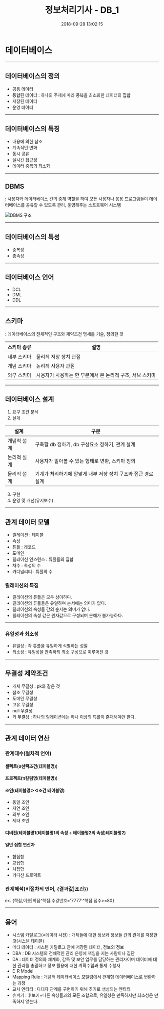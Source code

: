 ﻿---
title: 정보처리기사 - DB_1
date: 2018-09-28 13:02:15
categories: 
- 개발공부
- 정보처리기사
tags:
---
# 데이터베이스

----
## 데이터베이스의 정의
* 공용 데이터
* 통합된 데이터
: 하나의 주제에 따라 중복을 최소화한 데이터의 집합
* 저장된 데이터
* 운영 데이터

----
## 데이터베이스의 특징
* 내용에 의한 참조
* 계속적인 변화
* 동시 공유
* 실시간 접근성
* 데이터 중복의 최소화

----
## DBMS
: 사용자와 데이터베이스 간의 중계 역할을 하여 모든 사용자나 응용 프로그램들이 데이터베이스를 공유할 수 있도록 관리, 운영해주는 소프트웨어 시스템

![DBMS 구조](https://t1.daumcdn.net/cfile/tistory/2713434757A2880C13)

----
## 데이터베이스의 특성
* 중복성
* 종속성

----
## 데이터베이스 언어
* DCL
* DML
* DDL

----
## 스키마
: 데이터베이스의 전체적인 구조와 제약조건 명세를 기술, 정의한 것

| 스키마 종류 | 설명                                                      |
|-------------|-----------------------------------------------------------|
| 내부 스키마 | 물리적 저장 장치 관점                                     |
| 개념 스키마 | 논리적 사용자 관점                                        |
| 외부 스키마 | 사용자가 사용하는 한 부분에서 본 논리적 구조, 서브 스키마 |

----
## 데이터베이스 설계
1. 요구 조건 분석
2. 설계

| 설계        | 구분                                                          |
|-------------|---------------------------------------------------------------|
| 개념적 설계 | 구축할 db 정하기, db 구성요소 정하기, 관계 설계               |
| 논리적 설계 | 사용자가 알아볼 수 있는 형태로 변환, 스키마 정의              |
| 물리적 설계 | 기계가 처리하기에 알맞게 내부 저장 장치 구조와 접근 경로 설계 |

3. 구현
4. 운영 및 개선(유지보수)

----
## 관계 데이터 모델
* 릴레이션
: 테이블
* 속성
* 튜플
: 레코드 
* 도메인
* 릴레이션 인스턴스 : 튜플들의 집합
* 차수 : 속성의 수
* 카디널리티 : 튜플의 수

### 릴레이션의 특징
- 릴레이션의 튜플은 모두 상이하다.
- 릴레이션의 튜플들은 유일하며 순서에는 의미가 없다.
- 릴레이션의 속성들 간의 순서는 의미가 없다.
- 릴레이션의 속성 값은 원자값으로 구성되며 분해가 불가능하다.

----
### 유일성과 최소성
- 유일성 : 각 튜플을 유일하게 식별하는 성질
- 최소성 : 유일성을 만족하되 최소 구성으로 이루어진 것

----
## 무결성 제약조건
- 개체 무결성 : pk와 같은 것
- 참조 무결성
- 도메인 무결성
- 고유 무결성
- null 무결성
- 키 무결성 : 하나의 릴레이션에는 하나 이상의 튜플이 존재해야만 한다.


----
## 관계 데이터 연산
### 관계대수(절차적 언어)
#### 셀렉트(σ선택조건(테이블명))
#### 프로젝트(π칼럼명(테이블명))
#### 조인(테이블명▷◁조건 테이블명)
- 동일 조인
- 자연 조인
- 외부 조인
- 세타 조인

#### 디비전(테이블명1(테이블명1의 속성 ÷ 테이블명2의 속성)테이블명2)
#### 일반 집합 연산자
- 합집합
- 교집합
- 차집합
- 카디션 프로덕트

### 관계해석(비절차적 언어, {결과값|조건})
ex. {학점,이름|학점^학점.수강번호='7777'^학점.점수>=80}

----
## 용어
* 시스템 카탈로그(=데이터 사전) : 개체들에 대한 정보와 정보들 간의 관계를 저장한 것(시스템 테이블)
* 메타 데이터 : 시스템 카탈로그 안에 저장된 데이터, 정보의 정보
* DBA : DB 시스템의 전체적인 관리 운영에 책임을 지는 사람이나 집단
* DA : 데이터 정의와 체계화, 감독 및 보안 업무를 담당하는 관리자이며 데이터에 대한 관리를 총괄하고 정보 활용에 대한 계획수립과 통제 수행자
* E-R Model
* Mapping Rule : 개념적 데이터베이스 모델링에서 관계형 데이터베이스로 변환하는 과정
* 교차 엔티티 : 다대다 관계를 구현하기 위해 추가로 생성되는 엔티티
* 슈퍼키 : 후보키+다른 속성들과의 모든 조합으로, 유일성은 만족하지만 최소성은 만족하지 않는다.
